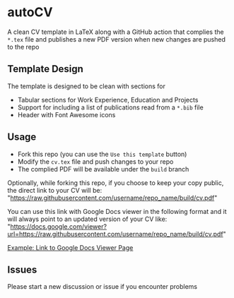 # autoCV

A clean CV template in LaTeX along with a GitHub action that complies the `*.tex` file and publishes a new PDF version when new changes are pushed to the repo

## Template Design

The template is designed to be clean with sections for
- Tabular sections for Work Experience, Education and Projects
- Support for including a list of publications read from a `*.bib` file
- Header with Font Awesome icons

## Usage
- Fork this repo (you can use the `Use this template` button)
- Modify the `cv.tex` file and push changes to your repo
- The complied PDF will be available under the `build` branch

Optionally, while forking this repo, if you choose to keep your copy public, the direct link to your CV will be: "https://raw.githubusercontent.com/username/repo_name/build/cv.pdf"

You can use this link with Google Docs viewer in the following format and it will always point to an updated version of your CV like: "https://docs.google.com/viewer?url=https://raw.githubusercontent.com/username/repo_name/build/cv.pdf" 

[Example: Link to Google Docs Viewer Page](https://docs.google.com/viewer?url=https://raw.githubusercontent.com/jitinnair1/autocv/build/cv.pdf)

## Issues
Please start a new discussion or issue if you encounter problems
